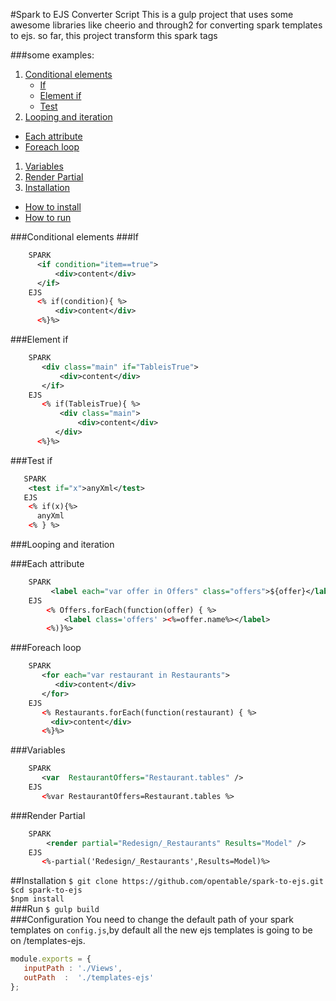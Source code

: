 #Spark to EJS Converter Script
This is a gulp project that uses some awesome libraries like cheerio and through2  for converting spark templates to ejs. so far, this project transform this spark tags

###some examples:
1. [Conditional elements](#Conditional-elements)
   * [If](#If)
   * [Element if](#Element-if)
   * [Test](#Test)
1. [Looping and iteration](#Looping-and-iteration)
  * [Each attribute](#Each-attribute)
  * [Foreach loop](#Foreach-loop)
1. [Variables](#Variables)
1. [Render Partial](#Render-Partial)
1. [Installation](#Installation)
  * [How to install](#Ho-to-install)
  * [How to run](#How-to-run)

###Conditional elements
###If
```xml
    SPARK
      <if condition="item==true">
          <div>content</div>
      </if>
    EJS
      <% if(condition){ %>
          <div>content</div>
      <%}%>
```
###Element if
```xml
    SPARK
       <div class="main" if="TableisTrue">
           <div>content</div>
       </if>
    EJS
       <% if(TableisTrue){ %>
           <div class="main">
               <div>content</div>
          </div>
      <%}%>
```
###Test if
 ```xml
    SPARK
     <test if="x">anyXml</test>
    EJS
     <% if(x){%>
       anyXml
     <% } %>
 ```
###Looping and iteration

###Each attribute
```xml
    SPARK
         <label each="var offer in Offers" class="offers">${offer}</label>
    EJS
        <% Offers.forEach(function(offer) { %>
            <label class='offers' ><%=offer.name%></label>
        <%)}%>
```
###Foreach loop
```xml
    SPARK
       <for each="var restaurant in Restaurants">
          <div>content</div>
       </for>
    EJS
       <% Restaurants.forEach(function(restaurant) { %>
         <div>content</div>
       <%}%>
```

###Variables
```xml
    SPARK
       <var  RestaurantOffers="Restaurant.tables" />
    EJS
       <%var RestaurantOffers=Restaurant.tables %>
```
###Render Partial
```xml
    SPARK
        <render partial="Redesign/_Restaurants" Results="Model" />
    EJS
       <%-partial('Redesign/_Restaurants',Results=Model)%>
```
##Installation
```$ git clone https://github.com/opentable/spark-to-ejs.git```<br>
   ```$cd spark-to-ejs```<br>
   ```$npm install```<br>
###Run
   ```$ gulp build```<br>
###Configuration
You need to change the default path of your spark templates on ```config.js```,by default all the new ejs templates is going to be on /templates-ejs.
```js
module.exports = {
   inputPath : './Views',
   outPath  :  './templates-ejs'
};
```
